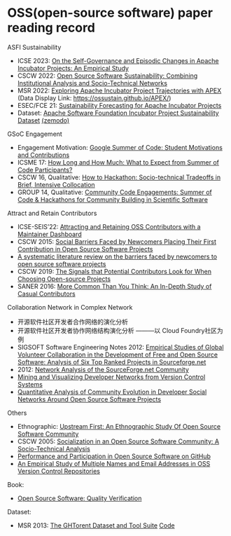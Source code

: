 # OSS(open-source software) paper reading record
<!--
Knowledge Graph
* [HC-COVID: A Hierarchical Crowdsource Knowledge Graph Approach to Explainable COVID-19 Misinformation Detection](https://dl.acm.org/doi/pdf/10.1145/3492855)
* [The Labor of Maintaining and Scaling Free and Open-Source Software Projects](https://dl.acm.org/doi/pdf/10.1145/3449249)
* [“They Can Only Ever Guide:” How an Open Source Software Community Uses Roadmaps to Coordinate Effort](https://dl.acm.org/doi/pdf/10.1145/3449232)
* [Don’t Disturb Me: Challenges of Interacting with Software Bots on Open Source Software Projects](https://dl.acm.org/doi/pdf/10.1145/3476042)
* [Eight Observations and 24 Research Questions About Open Source Projects- Illuminating New Realities](https://dl.acm.org/doi/pdf/10.1145/3274326)
* [What Makes a Great Maintainer of Open Source Projects?](https://dl.acm.org/doi/abs/10.1109/ICSE43902.2021.00093)
* [Social network analysis of open source software: A review and categorisation](sciencedirect.com/science/article/abs/pii/S0950584920301956?via%3Dihub)--> 

ASFI Sustainability
* ICSE 2023: [On the Self-Governance and Episodic Changes in Apache Incubator Projects: An Empirical Study](https://www.cs.ucdavis.edu/~filkov/papers/ICSE2023.pdf)
* CSCW 2022: [Open Source Software Sustainability: Combining Institutional Analysis and Socio-Technical Networks](https://dl.acm.org/doi/pdf/10.1145/3555129)
* MSR 2022: [Exploring Apache Incubator Project Trajectories with APEX](https://arxiv.org/pdf/2205.10992.pdf) (Data Display Link: https://ossustain.github.io/APEX/)
* ESEC/FCE 21: [Sustainability Forecasting for Apache Incubator Projects](https://dl.acm.org/doi/pdf/10.1145/3468264.3468563)
* Dataset: [Apache Software Foundation Incubator Project Sustainability Dataset](https://www.cs.ucdavis.edu/~filkov/papers/msr_asf_data_2021.pdf) [(zemodo)](https://zenodo.org/record/4480753#collapseTwo)


GSoC Engagement
* Engagement Motivation: [Google Summer of Code: Student Motivations and Contributions](https://arxiv.org/pdf/1910.05798.pdf) 
* ICSME 17: [How Long and How Much: What to Expect from Summer of Code Participants?](https://ieeexplore-ieee-org.ez.xjtlu.edu.cn/stamp/stamp.jsp?tp=&arnumber=8094410) 
* CSCW 16, Qualitative: [How to Hackathon: Socio-technical Tradeoffs in Brief, Intensive Collocation](https://www.cs.cmu.edu/~etrainer/papers/hackathons-tradeoffs.pdf)
* GROUP 14, Qualitative: [Community Code Engagements: Summer of Code & Hackathons for Community Building in Scientific Software](https://www.cs.cmu.edu/~etrainer/papers/GSoC-hackathons.pdf)

Attract and Retain Contributors
* ICSE-SEIS’22: [Attracting and Retaining OSS Contributors with a Maintainer Dashboard](https://arxiv.org/pdf/2202.07740.pdf)
* CSCW 2015: [Social Barriers Faced by Newcomers Placing Their First Contribution in Open Source Software Projects](https://dl-acm-org.ez.xjtlu.edu.cn/doi/10.1145/2675133.2675215)
* [A systematic literature review on the barriers faced by newcomers to open source software projects](https://www.ime.usp.br/~gerosa/papers/IST_SysReview_PrePrint.pdf)
* CSCW 2019: [The Signals that Potential Contributors Look for When Choosing Open-source Projects](https://dl.acm.org/doi/pdf/10.1145/3359224)
* SANER 2016: [More Common Than You Think: An In-Depth Study of Casual Contributors](http://gustavopinto.org/lost+found/saner2016.pdf)

Collaboration Network in Complex Network
* 开源软件社区开发者合作网络的演化分析
* 开源软件社区开发者协作网络结构演化分析 ———以 Cloud Foundry社区为例
* SIGSOFT Software Engineering Notes 2012: [Empirical Studies of Global Volunteer Collaboration in the Development of Free and Open Source Software: Analysis of Six Top Ranked Projects in Sourceforge.net](https://dl.acm.org/doi/pdf/10.1145/2108144.2108156)
* 2012: [Network Analysis of the SourceForge.net Community](https://dl.ifip.org/db/conf/oss/oss2007/GaoM07.pdf)
* [Mining and Visualizing Developer Networks from Version Control Systems](https://dl.acm.org/doi/pdf/10.1145/1984642.1984647)
* [Quantitative Analysis of Community Evolution in Developer Social Networks Around Open Source Software Projects](https://arxiv.org/pdf/2205.09935.pdf)

Others

* Ethnographic: [Upstream First: An Ethnographic Study Of Open Source Software Community](https://www.youtube.com/watch?v=-NU7zl2p1NQ)
* CSCW 2005: [Socialization in an Open Source Software Community: A Socio-Technical Analysis](https://link.springer.com/article/10.1007/s10606-005-9000-1)
* [Performance and Participation in Open Source Software on GitHub](https://dl-acm-org.ez.xjtlu.edu.cn/doi/10.1145/2468356.2468382)
* [An Empirical Study of Multiple Names and Email Addresses in OSS Version Control Repositories]()
<!--
* [Anyone Can Become a Troll: Causes of Trolling Behavior in Online Discussions](https://dl.acm.org/doi/pdf/10.1145/2998181.2998213)
* [Large Scale Analysis of Multitasking Behavior During Remote Meetings](https://arxiv.org/pdf/2101.11865.pdf)
* [Apache ShardingSphere: A Holistic and Pluggable Platform for Data Sharding](http://www.kangry.net/paper/ICDE2022_SS.pdf)-->

Book:
 * [Open Source Software: Quality Verification]()
 
Dataset:
* MSR 2013: [The GHTorent Dataset and Tool Suite](https://gousios.org/pub/ghtorrent-dataset-toolsuite.pdf) [Code](https://github.com/gousiosg/github-mirror)

